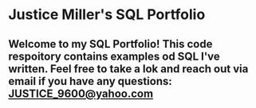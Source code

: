 # Justice Miller's SQL Portfolio

## Welcome to my SQL Portfolio! This code respoitory contains examples od SQL I've written. Feel free to take a lok and reach out via email if you have any questions: JUSTICE_9600@yahoo.com

